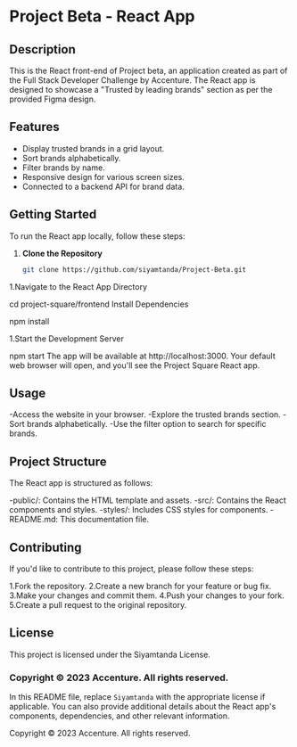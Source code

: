 # Project Beta - React App

## Description

This is the React front-end of Project beta, an application created as part of the Full Stack Developer Challenge by Accenture. The React app is designed to showcase a "Trusted by leading brands" section as per the provided Figma design.

## Features

- Display trusted brands in a grid layout.
- Sort brands alphabetically.
- Filter brands by name.
- Responsive design for various screen sizes.
- Connected to a backend API for brand data.

## Getting Started

To run the React app locally, follow these steps:

1. **Clone the Repository**

   ```bash
   git clone https://github.com/siyamtanda/Project-Beta.git

1.Navigate to the React App Directory

cd project-square/frontend
Install Dependencies

npm install

1.Start the Development Server

npm start
The app will be available at http://localhost:3000. Your default web browser will open, and you'll see the Project Square React app.

## Usage

-Access the website in your browser.
-Explore the trusted brands section.
-Sort brands alphabetically.
-Use the filter option to search for specific brands.

## Project Structure

The React app is structured as follows:

-public/: Contains the HTML template and assets.
-src/: Contains the React components and styles.
-styles/: Includes CSS styles for components.
-README.md: This documentation file.

## Contributing

If you'd like to contribute to this project, please follow these steps:

1.Fork the repository.
2.Create a new branch for your feature or bug fix.
3.Make your changes and commit them.
4.Push your changes to your fork.
5.Create a pull request to the original repository.

## License
This project is licensed under the Siyamtanda License.

### Copyright © 2023 Accenture. All rights reserved.


In this README file, replace `Siyamtanda` with the appropriate license if applicable. You can also provide additional details about the React app's components, dependencies, and other relevant information.


Copyright © 2023 Accenture. All rights reserved.
